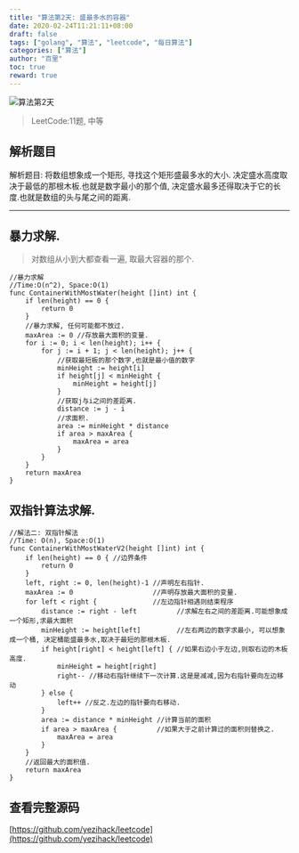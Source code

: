 ```yaml
---
title: "算法第2天: 盛最多水的容器"
date: 2020-02-24T11:21:11+08:00
draft: false
tags: ["golang", "算法", "leetcode", "每日算法"]
categories: ["算法"]
author: "百里"
toc: true
reward: true
---
```


![算法第2天](https://cdn.jsdelivr.net/gh/yezihack/assets/b/20200417143026.png?imageslim)

> LeetCode:11题, 中等

## 解析题目
解析题目: 将数组想象成一个矩形, 寻找这个矩形盛最多水的大小. 决定盛水高度取决于最低的那根木板.也就是数字最小的那个值, 决定盛水最多还得取决于它的长度.也就是数组的头与尾之间的距离.

---
## 暴力求解.

> 对数组从小到大都查看一遍, 取最大容器的那个.

```
//暴力求解
//Time:O(n^2), Space:O(1)
func ContainerWithMostWater(height []int) int {
	if len(height) == 0 {
		return 0
	}
	//暴力求解, 任何可能都不放过.
	maxArea := 0 //存放最大面积的变量.
	for i := 0; i < len(height); i++ {
		for j := i + 1; j < len(height); j++ {
			//获取最短板的那个数字,也就是最小值的数字
			minHeight := height[i]
			if height[j] < minHeight {
				minHeight = height[j]
			}
			//获取j与i之间的差距离.
			distance := j - i
			//求面积.
			area := minHeight * distance
			if area > maxArea {
				maxArea = area
			}
		}
	}
	return maxArea
}
```

## 双指针算法求解.
```
//解法二: 双指针解法
//Time: O(n), Space:O(1)
func ContainerWithMostWaterV2(height []int) int {
	if len(height) == 0 { //边界条件
		return 0
	}
	left, right := 0, len(height)-1 //声明左右指针.
	maxArea := 0                    //声明存放最大面积的变量.
	for left < right {              //左边指针相遇则结束程序
		distance := right - left          //求解左右之间的差距离.可能想象成一个矩形,求最大面积
		minHeight := height[left]         //左右两边的数字求最小, 可以想象成一个桶, 决定桶能盛最多水,取决于最短的那根木板.
		if height[right] < height[left] { //如果右边小于左边,则取右边的木板高度.
			minHeight = height[right]
			right-- //移动右指针继续下一次计算.这是是减减,因为右指针要向左边移动
		} else {
			left++ //反之.左边的指针要向右移动.
		}
		area := distance * minHeight //计算当前的面积
		if area > maxArea {          //如果大于之前计算过的面积则替换之.
			maxArea = area
		}
	}
	//返回最大的面积值.
	return maxArea
}
```

## 查看完整源码
[https://github.com/yezihack/leetcode](https://github.com/yezihack/leetcode)
